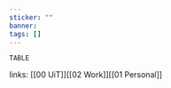```yaml
---
sticker: ""
banner: 
tags: []
---
```

```dataview
TABLE
```

links: [[00 UiT]][[02 Work]][[01 Personal]]

